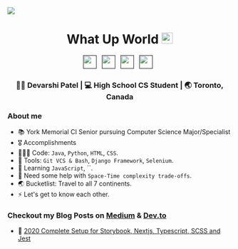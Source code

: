 ![](https://komarev.com/ghpvc/?username=devarshi-ap&label=Live+Page+Hits+Counter&color=blueviolet)
<div align="center">
  <h1> What Up World <img src="https://media.giphy.com/media/hvRJCLFzcasrR4ia7z/giphy.gif" width="25px"></h1>
</div>
 
<p align='center'> 
    <a href=""><img height="30" src="https://raw.githubusercontent.com/trinwin/trinwin/master/icons/linkedin.png?raw=true"></a>&nbsp;&nbsp;
    <a href=""><img height="30" src="https://raw.githubusercontent.com/trinwin/trinwin/master/icons/medium.png?raw=true"></a>&nbsp;&nbsp;
    <a href=""><img height="30" src="https://raw.githubusercontent.com/trinwin/trinwin/master/icons/twitter.png?raw=true"></a>&nbsp;&nbsp;
    <a href=""><img height="30" src="https://raw.githubusercontent.com/trinwin/trinwin/master/icons/instagram.png?raw=true"></a>&nbsp;&nbsp;

<div align="center">
    <h3> 🙋🏽‍ Devarshi Patel | 💻 High School CS Student | 🌏 Toronto, Canada </h3> 
</div>

### About me 

- 📚 York Memorial CI Senior pursuing Computer Science Major/Specialist 
- 🎖 Accomplishments 
- 🧑🏽‍💻 Code: `Java`, `Python`, `HTML`, `CSS`.
- 📀 Tools: `Git VCS & Bash`, `Django Framework`, `Selenium`.
- 🌱 Learning `JavaScript`, ``. 
- 🤔 Need some help with `Space-Time complexity trade-offs`.
- 🌏 Bucketlist: Travel to all 7 continents.
- ⚡ Let's get to know each other.

### Checkout my Blog Posts on [Medium](https://medium.com/@trinwin) & [Dev.to](https://dev.to/trinwin)

- 🔨 <a href="https://medium.com/swlh/2020-complete-setup-for-storybook-nextjs-typescript-scss-and-jest-1c9ce41e6481?source=friends_link&sk=0ea6d7518f60e2921849876e696b1693s">2020 Complete Setup for Storybook, Nextjs, Typescript, SCSS and Jest</a>

<div align="center">
